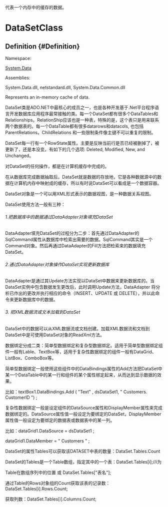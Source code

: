 代表一个内存中的缓存的数据。

# DataSetClass

## Definition {#Definition}

Namespace:

[System.Data](https://docs.microsoft.com/zh-cn/dotnet/api/system.data?view=netframework-4.7.1)

Assemblies:

System.Data.dll, netstandard.dll, System.Data.Common.dll

Represents an in-memory cache of data.

DataSet类是ADO.NET中最核心的成员之一，也是各种开发基于.Net平台程序语言开发数据库应用程序最常接触的类。每一个DataSet都有很多个DataTables和Relationships。RelationShip应该也是一种表，特殊的是，这个表只是用来联系两个数据表的。每一个DataTable都有很多datarows和datacols, 也包括ParentRelations，ChildRelations 和一些限制条件像主键不可以重复的限制。

  DataSet每一行有一个RowState属性。主要是反映当前行是否已经被删掉了，被更新了，还是本没变。有如下的几个选项:   Deleted, Modified, New, and Unchanged。



  对DataSet的任何操作，都是在计算机缓存中完成的。



  在从数据库完成数据抽取后，DataSet就是数据的存放地，它是各种数据源中的数据在计算机内存中映射成的缓存，所以有时说DataSet可以看成是一个数据容器。

DataSet对象是一个可以用XML形式表示的数据视图，是一种数据关系视图。

DataSet使用方法一般有三种：

###### 1.把数据库中的数据通过DataAdapter对象填充DataSet

DataAdapter填充DataSet的过程分为二步：首先通过DataAdapter的SqlCommand属性从数据库中检索出需要的数据。SqlCommand其实是一个Command对象。然后再通过DataAdapter的Fill方法把检索来的数据填充DataSet。

###### 2.通过DataAdapter对象操作DataSet实现更新数据库

DataAdapter是通过其Update方法实现以DataSet中数据来更新数据库的。当DataSet实例中包含数据发生更改后，此时调用Update方法，DataAdapter 将分析已作出的更改并执行相应的命令（INSERT、UPDATE 或 DELETE），并以此命令来更新数据库中的数据。

###### 3. 把XML数据流或文本加载到DataSet

DataSet中的数据可以从XML数据流或文档创建。加载XML数据流和文档到DataSet中是可使用DataSet对象的ReadXml方法。

 数据绑定分成二类：简单型数据绑定和复杂型数据绑定。适用于简单型数据绑定组件一般有Lable、TextBox等，适用于复杂性数据绑定的组件一般有DataGrid、ListBox、ComboBox等。

简单型数据绑定一般使用这些组件中的DataBindings属性的Add方法把DataSet中某一个DataTable中的某一行和组件的某个属性绑定起来，从而达到显示数据的效果。

比如：textBox1.DataBindings.Add \( "Text" , dsDataSet1, " Customers. CustomerID "\) ;

复杂性数据绑定一般是设定组件的DataSource属性和DisplayMember属性来完成数据绑定的。DataSource属性值一般设定为要绑定的DataSet，DisplayMember属性值一般设定为要绑定的数据表或数据表中的某一列。

比如：dataGrid1.DataSource = dsDataSet1 ;

dataGrid1.DataMember = " Customers " ;

DataSet的属性Tables可以获取该DATASET中表的数量：DataSet.Tables.Count

DataSet的Tables是一个Table数组，指定其中的一个表：DataSet.Tables\[i\];//i为

Table在数组序列中的位置 或 DataSet.Tables\["表名"\];

通过Table的Rows对象组的Count获取该表的记录数：DataSet.Tables\[i\].Rows.Count;

获取列数：DataSet.Tables\[i\].Columns.Count;

